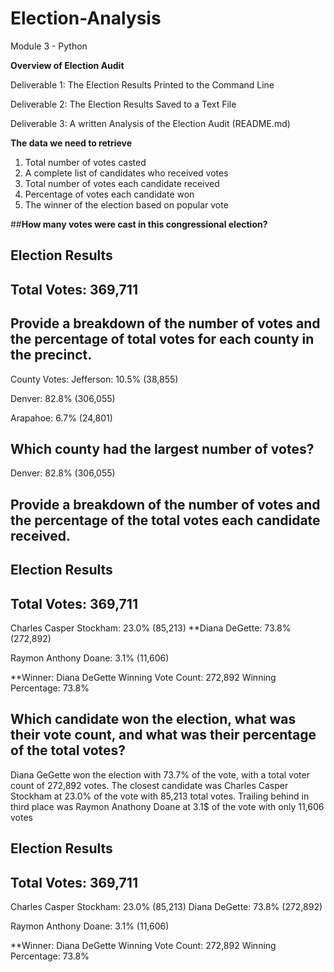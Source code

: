 # Election-Analysis
Module 3 - Python

**Overview of Election Audit**

Deliverable 1: The Election Results Printed to the Command Line

Deliverable 2: The Election Results Saved to a Text File

Deliverable 3: A written Analysis of the Election Audit (README.md)

**The data we need to retrieve**

1. Total number of votes casted 
2. A complete list of candidates who received votes
3. Total number of votes each candidate received
4. Percentage of votes each candidate won
5. The winner of the election based on popular vote

##**How many votes were cast in this congressional election?**

Election Results
-------------------------
Total Votes: 369,711
-------------------------

## **Provide a breakdown of the number of votes and the percentage of total votes for each county in the precinct.**

County Votes:
Jefferson: 10.5% (38,855)

Denver: 82.8% (306,055)

Arapahoe: 6.7% (24,801)


## **Which county had the largest number of votes?**

Denver: 82.8% (306,055)

## **Provide a breakdown of the number of votes and the percentage of the total votes each candidate received.**

Election Results
-------------------------
Total Votes: 369,711
-------------------------
Charles Casper Stockham: 23.0% (85,213)
**Diana DeGette: 73.8% (272,892)

Raymon Anthony Doane: 3.1% (11,606)

**Winner: Diana DeGette
Winning Vote Count: 272,892
Winning Percentage: 73.8%

## **Which candidate won the election, what was their vote count, and what was their percentage of the total votes?**

Diana GeGette won the election with 73.7% of the vote, with a total voter count of 272,892 votes.  The closest candidate was Charles Casper Stockham at 23.0% of the vote with 85,213 total votes.  Trailing behind in third place was Raymon Anathony Doane at 3.1$ of the vote with only 11,606 votes

Election Results
-------------------------
Total Votes: 369,711
-------------------------
Charles Casper Stockham: 23.0% (85,213)
Diana DeGette: 73.8% (272,892)

Raymon Anthony Doane: 3.1% (11,606)

**Winner: Diana DeGette
Winning Vote Count: 272,892
Winning Percentage: 73.8%

